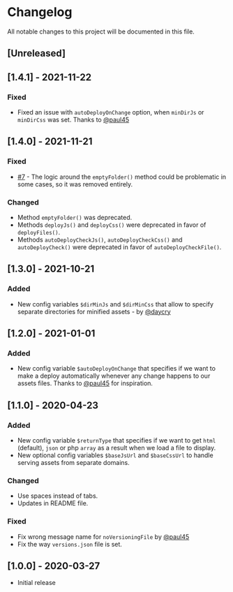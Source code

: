# Changelog
All notable changes to this project will be documented in this file.

## [Unreleased]

## [1.4.1] - 2021-11-22
### Fixed
- Fixed an issue with `autoDeployOnChange` option, when `minDirJs` or `minDirCss` was set. Thanks to [@paul45](https://github.com/paul45)

## [1.4.0] - 2021-11-21
### Fixed
- [#7](https://github.com/michalsn/minifier/issues/7) - The logic around the `emptyFolder()` method could be problematic in some cases, so it was removed entirely.
### Changed
- Method `emptyFolder()` was deprecated.
- Methods `deployJs()` and `deployCss()` were deprecated in favor of `deployFiles()`.
- Methods `autoDeployCheckJs()`, `autoDeployCheckCss()` and `autoDeployCheck()` were deprecated in favor of `autoDeployCheckFile()`.

## [1.3.0] - 2021-10-21
### Added
- New config variables `$dirMinJs` and `$dirMinCss` that allow to specify separate directories for minified assets - by [@daycry](https://github.com/daycry)

## [1.2.0] - 2021-01-01
### Added
- New config variable `$autoDeployOnChange` that specifies if we want to make a deploy automatically whenever any change happens to our assets files. Thanks to [@paul45](https://github.com/paul45) for inspiration.

## [1.1.0] - 2020-04-23
### Added
- New config variable `$returnType` that specifies if we want to get `html` (default), `json` or php `array` as a result when we load a file to display.
- New optional config variables `$baseJsUrl` and `$baseCssUrl` to handle serving assets from separate domains.

### Changed
- Use spaces instead of tabs.
- Updates in README file.

### Fixed
- Fix wrong message name for `noVersioningFile` by [@paul45](https://github.com/paul45)
- Fix the way `versions.json` file is set.

## [1.0.0] - 2020-03-27
- Initial release
